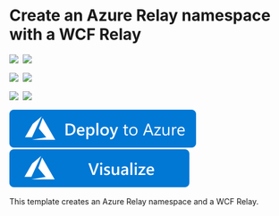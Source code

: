 # Create an Azure Relay namespace with a WCF Relay

<IMG SRC="https://azurequickstartsservice.blob.core.windows.net/badges/201-azure-relay-create-wcfrelay/PublicLastTestDate.svg" />&nbsp;
<IMG SRC="https://azurequickstartsservice.blob.core.windows.net/badges/201-azure-relay-create-wcfrelay/PublicDeployment.svg" />&nbsp;

<IMG SRC="https://azurequickstartsservice.blob.core.windows.net/badges/201-azure-relay-create-wcfrelay/FairfaxLastTestDate.svg" />&nbsp;
<IMG SRC="https://azurequickstartsservice.blob.core.windows.net/badges/201-azure-relay-create-wcfrelay/FairfaxDeployment.svg" />&nbsp;

<IMG SRC="https://azurequickstartsservice.blob.core.windows.net/badges/201-azure-relay-create-wcfrelay/BestPracticeResult.svg" />&nbsp;
<IMG SRC="https://azurequickstartsservice.blob.core.windows.net/badges/201-azure-relay-create-wcfrelay/CredScanResult.svg" />&nbsp;

<a href="https://portal.azure.com/#create/Microsoft.Template/uri/https%3A%2F%2Fraw.githubusercontent.com%2FAzure%2Fazure-quickstart-templates%2Fmaster%2F201-azure-relay-create-wcfrelay%2Fazuredeploy.json" target="_blank">
    <img src="https://raw.githubusercontent.com/Azure/azure-quickstart-templates/master/1-CONTRIBUTION-GUIDE/images/deploytoazure.svg?sanitize=true"/>
</a>

<a href="http://armviz.io/#/?load=https%3A%2F%2Fraw.githubusercontent.com%2FAzure%2Fazure-quickstart-templates%2Fmaster%2F201-azure-relay-create-wcfrelay%2Fazuredeploy.json" target="_blank">
    <img src="https://raw.githubusercontent.com/Azure/azure-quickstart-templates/master/1-CONTRIBUTION-GUIDE/images/visualizebutton.svg?sanitize=true"/>
</a>

This template creates an Azure Relay namespace and a WCF Relay.

